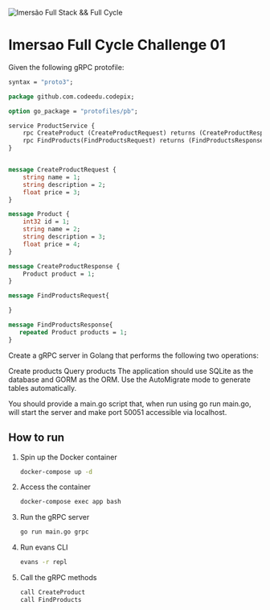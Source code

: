 ![Imersão Full Stack && Full Cycle](https://events-fullcycle.s3.amazonaws.com/events-fullcycle/static/site/img/grupo_4417.png)

# Imersao Full Cycle Challenge 01

Given the following gRPC protofile:

```proto
syntax = "proto3";

package github.com.codeedu.codepix;

option go_package = "protofiles/pb";

service ProductService {
    rpc CreateProduct (CreateProductRequest) returns (CreateProductResponse) {};
    rpc FindProducts(FindProductsRequest) returns (FindProductsResponse) {};
}


message CreateProductRequest {
    string name = 1;
    string description = 2;
    float price = 3;
}

message Product {
    int32 id = 1;
    string name = 2;
    string description = 3;
    float price = 4;
}

message CreateProductResponse {
    Product product = 1;
}

message FindProductsRequest{

}

message FindProductsResponse{
   repeated Product products = 1;
}
```

Create a gRPC server in Golang that performs the following two operations:

Create products
Query products
The application should use SQLite as the database and GORM as the ORM. Use the AutoMigrate mode to generate tables automatically.

You should provide a main.go script that, when run using go run main.go, will start the server and make port 50051 accessible via localhost.

## How to run

1. Spin up the Docker container
    ```bash
    docker-compose up -d
    ```
2. Access the container
    ```bash
    docker-compose exec app bash
    ```
3. Run the gRPC server
    ```bash
    go run main.go grpc
    ```
4. Run evans CLI
    ```bash
    evans -r repl
    ```
5. Call the gRPC methods
    ```bash
    call CreateProduct
    call FindProducts
    ```